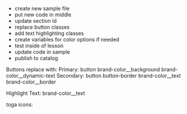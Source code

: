 * create new sample file
* put new code in middle
* update section id
* replace button classes
* add text highlighting classes
* create variables for color options if needed
* test inside of lesson
* update code in sample
* publish to catalog


Buttons replace with: 
Primary: button brand-color__background brand-color__dynamic-text
Secondary: button button-border brand-color__text brand-color__border

Highlight Text:
brand-color__text

toga icons:

<h3 class="toga-icon toga-icon-arrow-right">&nbsp;</h3>
<h3 class="toga-icon toga-icon-caret-fill-right">&nbsp;</h3>
<h3 class="toga-icon toga-icon-caret-stroke-right">&nbsp;</h3>
<h3 class="toga-icon toga-icon-checkbox-empty">&nbsp;</h3>
<h3 class="toga-icon toga-icon-checkbox-selected">&nbsp;</h3>
<h3 class="toga-icon toga-icon-checkbox-selected">&nbsp;</h3>
<h3 class="toga-icon toga-icon-checkmark">&nbsp;</h3>
<h3 class="toga-icon toga-icon-circle-fill-check">&nbsp;</h3>
<h3 class="toga-icon toga-icon-circle-fill-info">&nbsp;</h3>
<h3 class="toga-icon toga-icon-circle-outline-play">&nbsp;</h3>
<h3 class="toga-icon toga-icon-circle-outline-info">&nbsp;</h3>
<h3 class="toga-icon toga-icon-content-download">&nbsp;</h3>
<h3 class="toga-icon toga-icon-data-download">&nbsp;</h3>
<h3 class="toga-icon toga-icon-document">&nbsp;</h3>
<h3 class="toga-icon toga-icon-folder">&nbsp;</h3>
<h3 class="toga-icon toga-icon-link">&nbsp;</h3>
<h3 class="toga-icon toga-icon-pencil">&nbsp;</h3>
<h3 class="toga-icon toga-icon-smiley-face">&nbsp;</h3>
<h3 class="toga-icon toga-icon-star-outline">&nbsp;</h3>
<h3 class="toga-icon toga-icon-stop-sign">&nbsp;</h3>
<h3 class="toga-icon toga-icon-system-calendar">&nbsp;</h3>
<h3 class="toga-icon toga-icon-warning">&nbsp;</h3>
<h3 class="toga-icon toga-icon-x-dismiss">&nbsp;</h3>